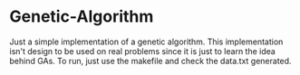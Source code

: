 # Genetic-Algorithm

Just a simple implementation of a genetic algorithm. This implementation isn't design to be used on real problems since it is just to learn the idea behind GAs. 
To run, just use the makefile and check the data.txt generated. 